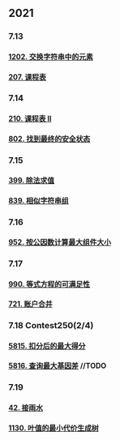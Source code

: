 ## 2021
### 7.13
#### [1202. 交换字符串中的元素](https://leetcode-cn.com/problems/smallest-string-with-swaps/)
#### [207. 课程表](https://leetcode-cn.com/problems/course-schedule/)
### 7.14
#### [210. 课程表 II](https://leetcode-cn.com/problems/course-schedule-ii/)
#### [802. 找到最终的安全状态](https://leetcode-cn.com/problems/find-eventual-safe-states/)
### 7.15
#### [399. 除法求值](https://leetcode-cn.com/problems/evaluate-division/)
#### [839. 相似字符串组](https://leetcode-cn.com/problems/similar-string-groups/)
### 7.16
#### [952. 按公因数计算最大组件大小](https://leetcode-cn.com/problems/largest-component-size-by-common-factor/)
### 7.17
#### [990. 等式方程的可满足性](https://leetcode-cn.com/problems/satisfiability-of-equality-equations/)
#### [721. 账户合并](https://leetcode-cn.com/problems/accounts-merge/)
### 7.18 Contest250(2/4)
#### [5815. 扣分后的最大得分](https://leetcode-cn.com/problems/maximum-number-of-points-with-cost/)
#### [5816. 查询最大基因差](https://leetcode-cn.com/problems/maximum-genetic-difference-query/) //TODO
### 7.19
#### [42. 接雨水](https://leetcode-cn.com/problems/trapping-rain-water/)
#### [1130. 叶值的最小代价生成树](https://leetcode-cn.com/problems/minimum-cost-tree-from-leaf-values/)